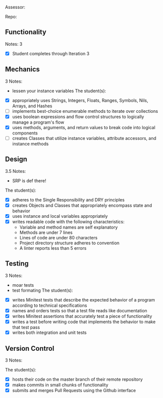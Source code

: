 Assessor:

Repo:

## Functionality

Notes:
3
- [x] Student completes through Iteration 3

## Mechanics
3
Notes:
 - lessen your instance variables
The student(s):

- [x] appropriately uses Strings, Integers, Floats, Ranges, Symbols, Nils, Arrays, and Hashes
- [ ] implements best-choice enumerable methods to iterate over collections
- [x] uses boolean expressions and flow control structures to logically manage a program's flow
- [x] uses methods, arguments, and return values to break code into logical components
- [ ] creates Classes that utilize instance variables, attribute accessors, and instance methods

## Design
 3.5
Notes:
  - SRP is def there! 

The student(s):

- [x] adheres to the Single Responsibility and DRY principles
- [x] creates Objects and Classes that appropriately encompass state and behavior
- [x] uses instance and local variables appropriately
- [x] writes readable code with the following characteristics:
    * Variable and method names are self explanatory
    * Methods are under 7 lines
    * Lines of code are under 80 characters
    * Project directory structure adheres to convention
    * A linter reports less than 5 errors

## Testing
3
Notes:
 - moar tests
 - test formating
The student(s):

- [x] writes Minitest tests that describe the expected behavior of a program according to technical specifications
- [x] names and orders tests so that a test file reads like documentation
- [x] writes Minitest assertions that accurately test a piece of functionality
- [x] writes a test before writing code that implements the behavior to make that test pass
- [x] writes both integration and unit tests

## Version Control
3
Notes:

The student(s):

- [x] hosts their code on the master branch of their remote repository
- [x] makes commits in small chunks of functionality
- [x] submits and merges Pull Requests using the Github interface
